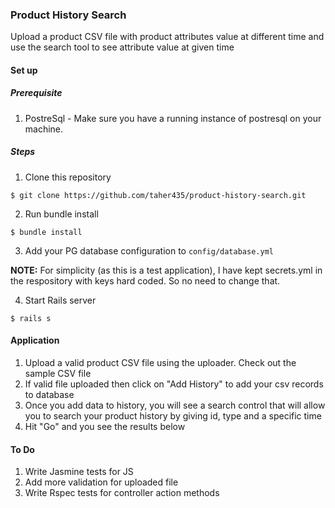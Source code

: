 ### Product History Search
Upload a product CSV file with product attributes value at different time and use the search tool to see attribute value at given time

#### Set up

##### Prerequisite
1. PostreSql - Make sure you have a running instance of postresql on your machine.

##### Steps

1. Clone this repository 

```
$ git clone https://github.com/taher435/product-history-search.git
```

2. Run bundle install

```
$ bundle install
```

3. Add your PG database configuration to `config/database.yml`

**NOTE:** For simplicity (as this is a test application), I have kept secrets.yml in the respository with keys hard coded. So no need to change that.

4. Start Rails server

```
$ rails s
```

#### Application

1. Upload a valid product CSV file using the uploader. Check out the sample CSV file
2. If valid file uploaded then click on "Add History" to add your csv records to database
3. Once you add data to history, you will see a search control that will allow you to search your product history by giving id, type and a specific time
4. Hit "Go" and you see the results below

#### To Do

1. Write Jasmine tests for JS
2. Add more validation for uploaded file
3. Write Rspec tests for controller action methods
